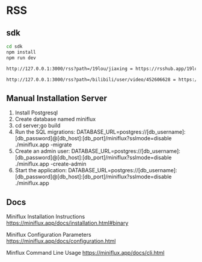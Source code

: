 # RSS

## sdk

```bash
cd sdk
npm install
npm run dev

http://127.0.0.1:3000/rss?path=/19lou/jiaxing = https://rsshub.app/19lou/jiaxing

http://127.0.0.1:3000/rss?path=/bilibili/user/video/452606628 = https://rsshub.app/bilibili/user/video/452606628
```


## Manual Installation Server
1. Install Postgresql
2. Create database named miniflux
3. cd server;go build
4. Run the SQL migrations: DATABASE_URL=postgres://[db_username]:[db_password]@[db_host]:[db_port]/miniflux?sslmode=disable  ./miniflux.app -migrate
5. Create an admin user: DATABASE_URL=postgres://[db_username]:[db_password]@[db_host]:[db_port]/miniflux?sslmode=disable  ./miniflux.app -create-admin
6. Start the application: DATABASE_URL=postgres://[db_username]:[db_password]@[db_host]:[db_port]/miniflux?sslmode=disable  ./miniflux.app


## Docs
Miniflux Installation Instructions
https://miniflux.app/docs/installation.html#binary

Miniflux Configuration Parameters
https://miniflux.app/docs/configuration.html

Minflux Command Line Usage
https://miniflux.app/docs/cli.html


